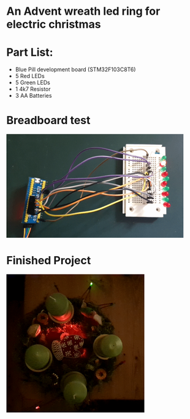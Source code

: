 # An Advent wreath led ring for electric christmas

# Part List:
- Blue Pill development board (STM32F103C8T6)
- 5 Red LEDs
- 5 Green LEDs
- 1 4k7 Resistor
- 3 AA Batteries

# Breadboard test
![](doc/pictures/breadboard.gif)

# Finished Project
![](doc/pictures/advent_wreath.gif)